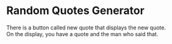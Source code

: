 # Random Quotes Generator

There is a button called new quote that displays the new quote. <br>
On the display, you have a quote and the man who said that.

